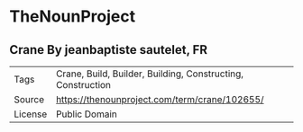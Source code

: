 # TheNounProject

## Crane By jeanbaptiste sautelet, FR

|||
|---|---|
|Tags|Crane, Build, Builder, Building, Constructing, Construction|
|Source|https://thenounproject.com/term/crane/102655/|
|License|Public Domain|